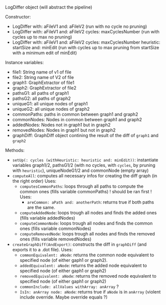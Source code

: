LogDiffer object (will abstract the pipeline)

Constructor: 
 - LogDiffer with: aFileV1 and: aFileV2 (run with no cycle no pruning)
 - LogDiffer with: aFileV1 and: aFileV2 cycles: maxCyclesNumber (run with cycles up to max no pruning)
 - LogDiffer with: aFileV1 and: aFileV2 cycles: maxCyclesNumber heuristic: startSize and: minEdit (run with cycles up to max pruning from startSize with a minimum edit of minEdit)

Instance variables: 
- file1: String name of v1 of file 
- file2: String name of V2 of file 
- graph1: GraphExtractor of file1 
- graph2: GraphExtractor of file2 
- pathsG1: all paths of graph1 
- pathsG2: all paths of graph2 
- uniqueG1: all unique nodes of graph1 
- uniqueG2: all unique nodes of graph2 
- commonPaths: paths in common between graph1 and graph2 
- commonNodes: Nodes in common between graph1 and graph2 
- addedNodes: Nodes not in graph1 but in graph2 
- removedNodes: Nodes in graph1 but not in graph2
- graphDiff: GraphDiff object contining the result of the diff of `graph1` and `graph2`

Methods: 
- `setUp(: cycles (withHeuristic: heuristic and: minEdit))`: instantiate variables graph1/2, pathsG1/2 (with no cycles, with `cycles`, by pruning with `heuristic`), uniqueNodeG1/2 and commonNode (empty array) 
- `computeAll`: computes all necessary infos for creating the diff graph (in the right order) Uses:
	- `computesCommonPaths`: loops through all paths to compute the common ones (fills variable commonPaths) ! should be ran first ! Uses: 
		- `areCommon: aPath and: anotherPath`: returns true if both paths are the same.
	- `computeAddedNode`: loops trough all nodes and finds the added ones (fills variable addedNodes) 
	- `computeCommonNode`: loops trough all nodes and finds the common ones (fills variable commonNodes) 
	- `computeRemovedNode`: loops trough all nodes and finds the removed ones (fills variable removedNodes) 
- `createGraphDiff(AndExport)`: constructs the diff in `graphDiff` (and exports it to a .dot file). Uses:
	- `commonEquivalent: aNode`: returns the common node equivalent to specified node (of either gaph1 or graph2).
	- `addedEquivalent: aNode`: returns the added node equivalent to specified node (of either gaph1 or graph2)
	- `removedEquivalent: aNode`: returns the removed node equivalent to specified node (of either gaph1 or graph2)
	- `commonInclude: allValues withArray: anArray` ?
	- `IsIn: anArray node: aNode`: returns true if `aNode` is in `anArray` (violent include override. Maybe override equals ?)
	